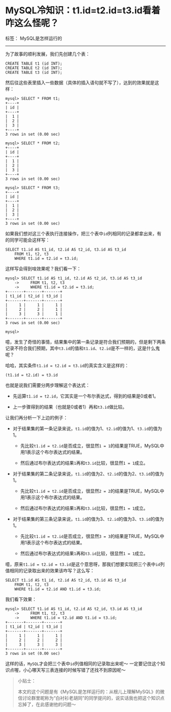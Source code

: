MySQL冷知识：t1.id=t2.id=t3.id看着咋这么怪呢？
==================================

标签： MySQL是怎样运行的

* * *

为了故事的顺利发展，我们先创建几个表：

    CREATE TABLE t1 (id INT);
    CREATE TABLE t2 (id INT);
    CREATE TABLE t3 (id INT);
    

然后往这些表里插入一些数据（具体的插入语句就不写了），达到的效果就是这样：

    mysql> SELECT * FROM t1;
    +----+
    | id |
    +----+
    |  1 |
    |  2 |
    |  3 |
    +----+
    3 rows in set (0.00 sec)
    
    mysql> SELECT * FROM t2;
    +----+
    | id |
    +----+
    |  1 |
    |  2 |
    |  3 |
    +----+
    3 rows in set (0.00 sec)
    
    mysql> SELECT * FROM t3;
    +----+
    | id |
    +----+
    |  1 |
    |  2 |
    |  3 |
    +----+
    3 rows in set (0.00 sec)
    

如果我们想对这三个表执行连接操作，把三个表中`id`列相同的记录都拿出来，有的同学可能会这样写：

    SELECT t1.id AS t1_id, t2.id AS t2_id, t3.id AS t3_id 
        FROM t1, t2, t3 
        WHERE t1.id = t2.id = t3.id;
    

这样写会得到啥效果呢？我们看一下：

    mysql> SELECT t1.id AS t1_id, t2.id AS t2_id, t3.id AS t3_id
        ->     FROM t1, t2, t3
        ->     WHERE t1.id = t2.id = t3.id;
    +-------+-------+-------+
    | t1_id | t2_id | t3_id |
    +-------+-------+-------+
    |     1 |     1 |     1 |
    |     2 |     2 |     1 |
    |     3 |     3 |     1 |
    +-------+-------+-------+
    3 rows in set (0.00 sec)
    
    mysql>
    

噫，发生了奇怪的事情，结果集中的第一条记录是符合我们预期的，但是剩下两条记录不符合我们预期，其中`t3.id`的值和`t1.id`、`t2.id`是不一样的，这是什么鬼呢？

哈哈，其实条件`t1.id = t2.id = t3.id`的真实含义是这样的：

    (t1.id = t2.id) = t3.id
    

也就是说我们需要分两步理解这个表达式：

*   先运算`t1.id = t2.id`，它其实是一个布尔表达式，得到的结果是0或者1。
    
*   上一步骤得到的结果（也就是0或者1）再和`t3.id`做比较。
    

让我们再分析一下上边的例子：

*   对于结果集的第一条记录来说，`t1.id`的值为1、`t2.id`的值为1、`t3.id`的值为1。
    
    *   先比较`t1.id = t2.id`是否成立，很显然`1 = 1`的结果是TRUE，MySQL中用1表示这个布尔表达式的结果。
        
    *   然后通过布尔表达式的结果`1`再和`t3.id`比较，很显然`1 = 1`成立。
        
*   对于结果集的第二条记录来说，`t1.id`的值为2、`t2.id`的值为2、`t3.id`的值为1。
    
    *   先比较`t1.id = t2.id`是否成立，很显然`2 = 2`的结果是TRUE，MySQL中用1表示这个布尔表达式的结果。
        
    *   然后通过布尔表达式的结果`1`再和`t3.id`比较，很显然`1 = 1`成立。
        
*   对于结果集的第三条记录来说，`t1.id`的值为3、`t2.id`的值为3、`t3.id`的值为1。
    
    *   先比较`t1.id = t2.id`是否成立，很显然`3 = 3`的结果是TRUE，MySQL中用1表示这个布尔表达式的结果。
        
    *   然后通过布尔表达式的结果`1`再和`t3.id`比较，很显然`1 = 1`成立。
        

噫，原来`t1.id = t2.id = t3.id`是这个意思呀，那我们想要实现把三个表中`id`列值相同的记录取出来的效果该咋写？这么写：

    SELECT t1.id AS t1_id, t2.id AS t2_id, t3.id AS t3_id 
        FROM t1, t2, t3 
        WHERE t1.id = t2.id AND t1.id = t3.id;
    

我们看下效果：

    mysql> SELECT t1.id AS t1_id, t2.id AS t2_id, t3.id AS t3_id
        ->     FROM t1, t2, t3
        ->     WHERE t1.id = t2.id AND t1.id = t3.id;
    +-------+-------+-------+
    | t1_id | t2_id | t3_id |
    +-------+-------+-------+
    |     1 |     1 |     1 |
    |     2 |     2 |     2 |
    |     3 |     3 |     3 |
    +-------+-------+-------+
    3 rows in set (0.00 sec)
    

这样的话，`MySQL`才会把三个表中`id`列值相同的记录取出来呢～ 一定要记住这个知识点喔，小心哪天写三表连接的时候写错了还找不到原因呢～

> 小贴士：  
>   
> 本文的这个问题是有《MySQL是怎样运行的：从根儿上理解MySQL》的微信讨论群里昵称为“白衬衫老胡同”的同学提问的，说实话我也把这个知识点忘掉了，在此感谢他的问题～